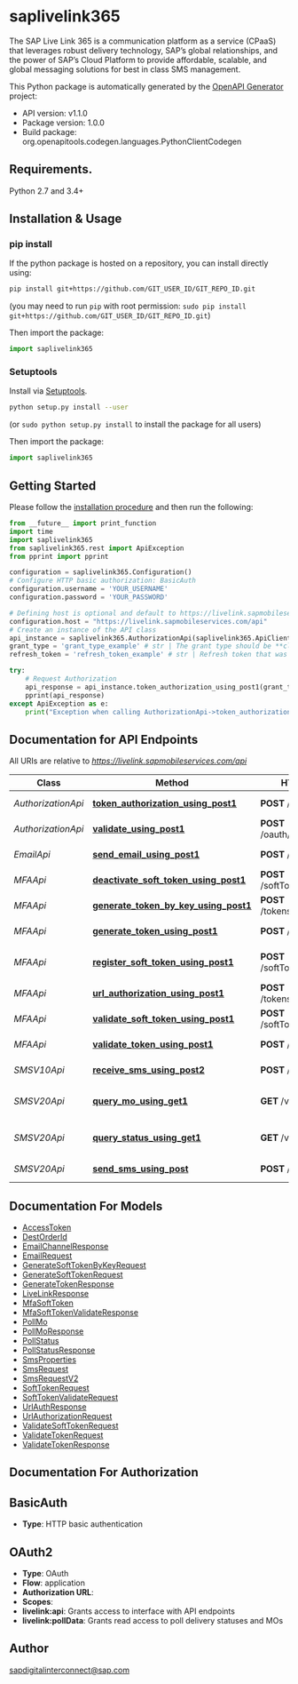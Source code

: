 # saplivelink365
The SAP Live Link 365 is a communication platform as a service (CPaaS) that leverages robust delivery technology, SAP’s global relationships, and the power of SAP’s Cloud Platform to provide affordable, scalable, and global messaging solutions for best in class SMS management.

This Python package is automatically generated by the [OpenAPI Generator](https://openapi-generator.tech) project:

- API version: v1.1.0
- Package version: 1.0.0
- Build package: org.openapitools.codegen.languages.PythonClientCodegen

## Requirements.

Python 2.7 and 3.4+

## Installation & Usage
### pip install

If the python package is hosted on a repository, you can install directly using:

```sh
pip install git+https://github.com/GIT_USER_ID/GIT_REPO_ID.git
```
(you may need to run `pip` with root permission: `sudo pip install git+https://github.com/GIT_USER_ID/GIT_REPO_ID.git`)

Then import the package:
```python
import saplivelink365 
```

### Setuptools

Install via [Setuptools](http://pypi.python.org/pypi/setuptools).

```sh
python setup.py install --user
```
(or `sudo python setup.py install` to install the package for all users)

Then import the package:
```python
import saplivelink365
```

## Getting Started

Please follow the [installation procedure](#installation--usage) and then run the following:

```python
from __future__ import print_function
import time
import saplivelink365
from saplivelink365.rest import ApiException
from pprint import pprint

configuration = saplivelink365.Configuration()
# Configure HTTP basic authorization: BasicAuth
configuration.username = 'YOUR_USERNAME'
configuration.password = 'YOUR_PASSWORD'

# Defining host is optional and default to https://livelink.sapmobileservices.com/api
configuration.host = "https://livelink.sapmobileservices.com/api"
# Create an instance of the API class
api_instance = saplivelink365.AuthorizationApi(saplivelink365.ApiClient(configuration))
grant_type = 'grant_type_example' # str | The grant type should be **client_credentials** to receive an access token. This access token is valid for 45 minutes. The grant type can be 'refresh_token' in subsequent API calls in order to refresh the access token before it expires.
refresh_token = 'refresh_token_example' # str | Refresh token that was received along with the access token in response to a previous request to this endpoint. The refresh token is valid for 60 minutes. It can be used in subsequent requests to this endpoint, along with **'grant_type' set as 'refresh_token'**, to get a new access token (after the previous token's 45-minute lifetime is over) without having to provide client credentials again. (optional)

try:
    # Request Authorization
    api_response = api_instance.token_authorization_using_post1(grant_type, refresh_token=refresh_token)
    pprint(api_response)
except ApiException as e:
    print("Exception when calling AuthorizationApi->token_authorization_using_post1: %s\n" % e)

```

## Documentation for API Endpoints

All URIs are relative to *https://livelink.sapmobileservices.com/api*

Class | Method | HTTP request | Description
------------ | ------------- | ------------- | -------------
*AuthorizationApi* | [**token_authorization_using_post1**](docs/AuthorizationApi.md#token_authorization_using_post1) | **POST** /oauth/token | Request Authorization
*AuthorizationApi* | [**validate_using_post1**](docs/AuthorizationApi.md#validate_using_post1) | **POST** /oauth/token/validate | Validate Authorization
*EmailApi* | [**send_email_using_post1**](docs/EmailApi.md#send_email_using_post1) | **POST** /email/send | Send email message
*MFAApi* | [**deactivate_soft_token_using_post1**](docs/MFAApi.md#deactivate_soft_token_using_post1) | **POST** /softTokens/deactivate | Deactivate soft token
*MFAApi* | [**generate_token_by_key_using_post1**](docs/MFAApi.md#generate_token_by_key_using_post1) | **POST** /tokens/generateByKey | Generate token by key
*MFAApi* | [**generate_token_using_post1**](docs/MFAApi.md#generate_token_using_post1) | **POST** /tokens/generate | Generates a token
*MFAApi* | [**register_soft_token_using_post1**](docs/MFAApi.md#register_soft_token_using_post1) | **POST** /softTokens/register | Register user and return soft token
*MFAApi* | [**url_authorization_using_post1**](docs/MFAApi.md#url_authorization_using_post1) | **POST** /tokens/urlAuthorization | urlAuthorization
*MFAApi* | [**validate_soft_token_using_post1**](docs/MFAApi.md#validate_soft_token_using_post1) | **POST** /softTokens/validate | Validate soft token
*MFAApi* | [**validate_token_using_post1**](docs/MFAApi.md#validate_token_using_post1) | **POST** /tokens/validate | Validates a token
*SMSV10Api* | [**receive_sms_using_post2**](docs/SMSV10Api.md#receive_sms_using_post2) | **POST** /messages | Send SMS message
*SMSV20Api* | [**query_mo_using_get1**](docs/SMSV20Api.md#query_mo_using_get1) | **GET** /v2/sms/mo | Poll MO (Mobile Originated) Responses
*SMSV20Api* | [**query_status_using_get1**](docs/SMSV20Api.md#query_status_using_get1) | **GET** /v2/sms/status | Poll SMS delivery statuses
*SMSV20Api* | [**send_sms_using_post**](docs/SMSV20Api.md#send_sms_using_post) | **POST** /v2/sms | Send SMS message


## Documentation For Models

 - [AccessToken](docs/AccessToken.md)
 - [DestOrderId](docs/DestOrderId.md)
 - [EmailChannelResponse](docs/EmailChannelResponse.md)
 - [EmailRequest](docs/EmailRequest.md)
 - [GenerateSoftTokenByKeyRequest](docs/GenerateSoftTokenByKeyRequest.md)
 - [GenerateSoftTokenRequest](docs/GenerateSoftTokenRequest.md)
 - [GenerateTokenResponse](docs/GenerateTokenResponse.md)
 - [LiveLinkResponse](docs/LiveLinkResponse.md)
 - [MfaSoftToken](docs/MfaSoftToken.md)
 - [MfaSoftTokenValidateResponse](docs/MfaSoftTokenValidateResponse.md)
 - [PollMo](docs/PollMo.md)
 - [PollMoResponse](docs/PollMoResponse.md)
 - [PollStatus](docs/PollStatus.md)
 - [PollStatusResponse](docs/PollStatusResponse.md)
 - [SmsProperties](docs/SmsProperties.md)
 - [SmsRequest](docs/SmsRequest.md)
 - [SmsRequestV2](docs/SmsRequestV2.md)
 - [SoftTokenRequest](docs/SoftTokenRequest.md)
 - [SoftTokenValidateRequest](docs/SoftTokenValidateRequest.md)
 - [UrlAuthResponse](docs/UrlAuthResponse.md)
 - [UrlAuthorizationRequest](docs/UrlAuthorizationRequest.md)
 - [ValidateSoftTokenRequest](docs/ValidateSoftTokenRequest.md)
 - [ValidateTokenRequest](docs/ValidateTokenRequest.md)
 - [ValidateTokenResponse](docs/ValidateTokenResponse.md)


## Documentation For Authorization


## BasicAuth

- **Type**: HTTP basic authentication


## OAuth2

- **Type**: OAuth
- **Flow**: application
- **Authorization URL**: 
- **Scopes**: 
 - **livelink:api**: Grants access to interface with API endpoints
 - **livelink:pollData**: Grants read access to poll delivery statuses and MOs


## Author

sapdigitalinterconnect@sap.com


